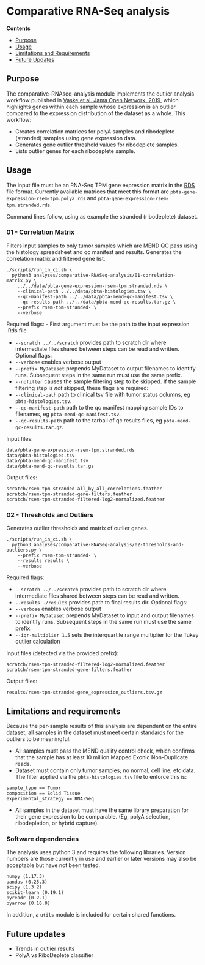 # Comparative RNA-Seq analysis

**Contents**

- [Purpose](#purpose)
- [Usage](#usage)
- [Limitations and Requirements](#limitations-and-requirements)
- [Future Updates](#future-updates)

## Purpose
The comparative-RNAseq-analysis module implements the outlier analysis workflow published in [Vaske et al. Jama Open Network. 2019](https://jamanetwork.com/journals/jamanetworkopen/article-abstract/2753519), which highlights genes within each sample whose expression is an outlier compared to the expression distribution of the dataset as a whole. This workflow:
  - Creates correlation matrices for polyA samples and ribodeplete (stranded) samples using gene expression data.
  - Generates gene outlier threshold values for ribodeplete samples.
  - Lists outlier genes for each ribodeplete sample.

## Usage
The input file must be an RNA-Seq TPM gene expression matrix in the [RDS](https://stat.ethz.ch/R-manual/R-devel/library/base/html/readRDS.html) file format. Currently available matrices that meet this format are `pbta-gene-expression-rsem-tpm.polya.rds` and `pbta-gene-expression-rsem-tpm.stranded.rds`.

Command lines follow, using as example the stranded (ribodeplete) dataset.

### 01 - Correlation Matrix
Filters input samples to only tumor samples which are MEND QC pass using the histology spreadsheet
and qc manifest and results.
Generates the correlation matrix and filtered gene list.

```
./scripts/run_in_ci.sh \
  python3 analyses/comparative-RNASeq-analysis/01-correlation-matrix.py \
    ../../data/pbta-gene-expression-rsem-tpm.stranded.rds \
    --clinical-path ../../data/pbta-histologies.tsv \
    --qc-manifest-path ../../data/pbta-mend-qc-manifest.tsv \
    --qc-results-path ../../data/pbta-mend-qc-results.tar.gz \
    --prefix rsem-tpm-stranded- \
    --verbose
```

Required flags:
    - First argument must be the path to the input expression .Rds file
  - `--scratch ../../scratch` provides path to scratch dir where intermediate files shared between steps can be read and written.
Optional flags:
  - `--verbose` enables verbose output
  - `--prefix MyDataset` prepends MyDataset to output filenames to identify runs. Subsequent steps in the same run must use the same prefix.
  - `--nofilter` causes the sample filtering step to be skipped.
If the sample filtering step is *not* skipped, these flags are required:
  - `--clinical-path` path to clinical tsv file with tumor status columns, eg `pbta-histologies.tsv`.
  - `--qc-manifest-path` path to the qc manifest mapping sample IDs to filenames, eg `pbta-mend-qc-manifest.tsv`.
  - `--qc-results-path` path to the tarball of  qc results files, eg `pbta-mend-qc-results.tar.gz`.


Input files:
```
data/pbta-gene-expression-rsem-tpm.stranded.rds
data/pbta-histologies.tsv
data/pbta-mend-qc-manifest.tsv
data/pbta-mend-qc-results.tar.gz
```

Output files:
```
scratch/rsem-tpm-stranded-all_by_all_correlations.feather
scratch/rsem-tpm-stranded-gene-filters.feather
scratch/rsem-tpm-stranded-filtered-log2-normalized.feather
```

### 02 -  Thresholds and Outliers
Generates outlier thresholds and matrix of outlier genes.

```
./scripts/run_in_ci.sh \
  python3 analyses/comparative-RNASeq-analysis/02-thresholds-and-outliers.py \
    --prefix rsem-tpm-stranded- \
    --results results \
    --verbose
```

Required flags:
  - `--scratch ../../scratch` provides path to scratch dir where intermediate files shared between steps can be read and written.
 - `--results ./results` provides path to final results dir.
Optional flags:
  - `--verbose` enables verbose output
  - `--prefix MyDataset` prepends MyDataset to input and output filenames to identify runs. Subsequent steps in the same run must use the same prefix.
  - `--iqr-multiplier 1.5` sets the interquartile range multiplier for the Tukey outlier calculation

Input files (detected via the provided prefix):
```
scratch/rsem-tpm-stranded-filtered-log2-normalized.feather
scratch/rsem-tpm-stranded-gene-filters.feather
```

Output files:
```
results/rsem-tpm-stranded-gene_expression_outliers.tsv.gz
```

## Limitations and requirements
Because the per-sample results of this analysis are dependent on the entire dataset, all samples in the dataset must meet certain standards for the outliers to be meaningful.
  - All samples must pass the MEND quality control check, which confirms that the sample has at least 10 million Mapped Exonic Non-Duplicate reads.
  - Dataset must contain only tumor samples; no normal, cell line, etc data. The filter applied via the `pbta-histologies.tsv` file to enforce this is:
```
sample_type == Tumor
composition == Solid Tissue
experimental_strategy == RNA-Seq
```
  - All samples in the dataset must have the same library preparation for their gene expression to be comparable. (Eg, polyA selection, ribodepletion, or hybrid capture).

### Software dependencies
The analysis uses python 3 and requires the following libraries. Version numbers
are those currently in use and earlier or later versions may also be acceptable but have not been tested.
```
numpy (1.17.3)
pandas (0.25.3)
scipy (1.3.2)
scikit-learn (0.19.1)
pyreadr (0.2.1)
pyarrow (0.16.0)
```
In addition, a `utils` module is included for certain shared functions.

## Future updates
- Trends in outlier results
- PolyA vs RiboDeplete classifier
